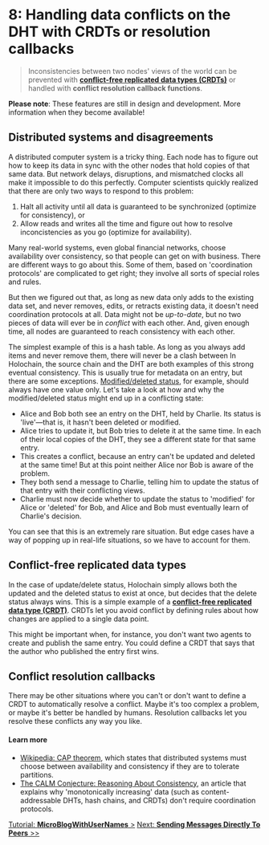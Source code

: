 # 8: Handling data conflicts on the DHT with CRDTs or resolution callbacks

> Inconsistencies between two nodes' views of the world can be prevented with [**conflict-free replicated data types (CRDTs)**](https://en.wikipedia.org/wiki/Conflict-free_replicated_data_type) or handled with **conflict resolution callback functions**.

**Please note**: These features are still in design and development. More information when they become available!

## Distributed systems and disagreements

A distributed computer system is a tricky thing. Each node has to figure out how to keep its data in sync with the other nodes that hold copies of that same data. But network delays, disruptions, and mismatched clocks all make it impossible to do this perfectly. Computer scientists quickly realized that there are only two ways to respond to this problem:

1. Halt all activity until all data is guaranteed to be synchronized (optimize for consistency), or
2. Allow reads and writes all the time and figure out how to resolve inconcistencies as you go (optimize for availability).

Many real-world systems, even global financial networks, choose availability over consistency, so that people can get on with business. There are different ways to go about this. Some of them, based on 'coordination protocols' are complicated to get right; they involve all sorts of special roles and rules.

But then we figured out that, as long as new data only adds to the existing data set, and never removes, edits, or retracts existing data, it doesn't need coordination protocols at all. Data might not be _up-to-date_, but no two pieces of data will ever be in _conflict_ with each other. And, given enough time, all nodes are guaranteed to reach consistency with each other.

The simplest example of this is a hash table. As long as you always add items and never remove them, there will never be a clash between In Holochain, the source chain and the DHT are both examples of this strong eventual consistency. This is usually true for metadata on an entry, but there are some exceptions. [Modified/deleted status](../6_modifyin_and_deleting_data), for example, should always have one value only. Let's take a look at how and why the modified/deleted status might end up in a conflicting state:

* Alice and Bob both see an entry on the DHT, held by Charlie. Its status is 'live'&mdash;that is, it hasn't been deleted or modified.
* Alice tries to update it, but Bob tries to delete it at the same time. In each of their local copies of the DHT, they see a different state for that same entry.
* This creates a conflict, because an entry can't be updated and deleted at the same time! But at this point neither Alice nor Bob is aware of the problem.
* They both send a message to Charlie, telling him to update the status of that entry with their conflicting views.
* Charlie must now decide whether to update the status to 'modified' for Alice or 'deleted' for Bob, and Alice and Bob must eventually learn of Charlie's decision.

You can see that this is an extremely rare situation. But edge cases have a way of popping up in real-life situations, so we have to account for them.

## Conflict-free replicated data types

In the case of update/delete status, Holochain simply allows both the updated and the deleted status to exist at once, but decides that the delete status always wins. This is a simple example of a [**conflict-free replicated data type (CRDT)**](https://en.wikipedia.org/wiki/Conflict-free_replicated_data_type). CRDTs let you avoid conflict by defining rules about how changes are applied to a single data point.

This might be important when, for instance, you don't want two agents to create and publish the same entry. You could define a CRDT that says that the author who published the entry first wins.

## Conflict resolution callbacks

There may be other situations where you can't or don't want to define a CRDT to automatically resolve a conflict. Maybe it's too complex a problem, or maybe it's better be handled by humans. Resolution callbacks let you resolve these conflicts any way you like.

#### Learn more

* [Wikipedia: CAP theorem](https://en.wikipedia.org/wiki/CAP_theorem), which states that distributed systems must choose between availability and consistency if they are to tolerate partitions.
* [The CALM Conjecture: Reasoning About Consistency](https://databeta.wordpress.com/2010/10/28/the-calm-conjecture-reasoning-about-consistency/), an article that explains why 'monotonically increasing' data (such as content-addressable DHTs, hash chains, and CRDTs) don't require coordination protocols.

[Tutorial: **MicroBlogWithUserNames** >](#)
[Next: **Sending Messages Directly To Peers** >>](../9_sending_messages_directly_to_peers)
